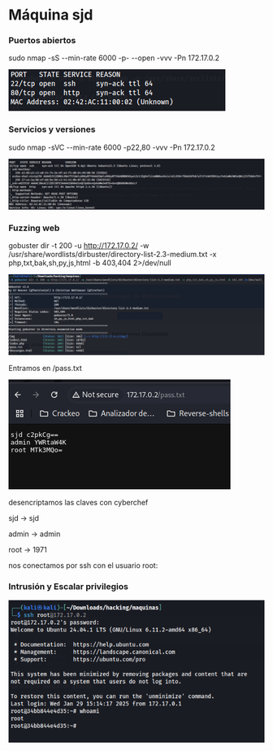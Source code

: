 # Máquina sjd

### Puertos abiertos

sudo nmap -sS --min-rate 6000 -p- --open -vvv -Pn 172.17.0.2

![alt text](image.png)

### Servicios y versiones

sudo nmap -sVC --min-rate 6000 -p22,80 -vvv -Pn 172.17.0.2

![alt text](image-1.png)

### Fuzzing web

gobuster dir -t 200 -u http://172.17.0.2/ -w /usr/share/wordlists/dirbuster/directory-list-2.3-medium.txt -x php,txt,bak,sh,py,js,html -b 403,404 2>/dev/null


![alt text](image-2.png)

Entramos en /pass.txt

![alt text](image-3.png)

desencriptamos las claves con cyberchef

sjd -> sjd

admin -> admin

root -> 1971

nos conectamos por ssh con el usuario root:

### Intrusión y Escalar privilegios

![alt text](image-4.png)